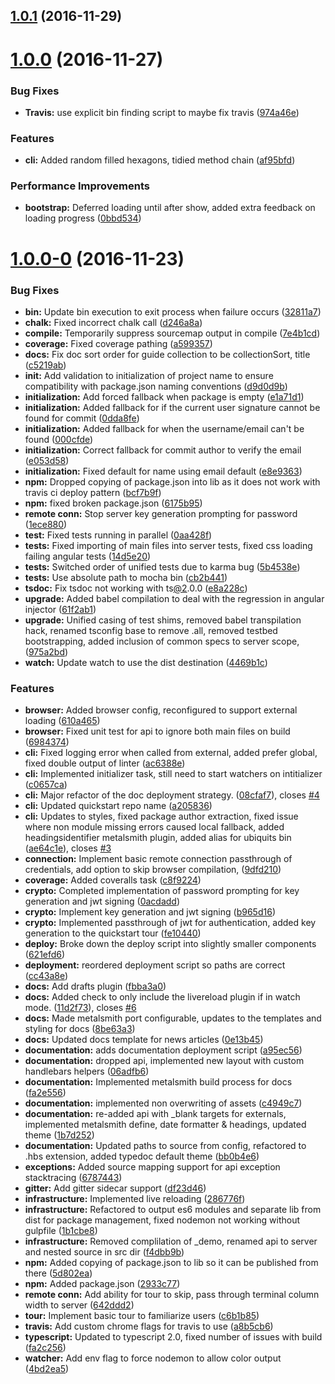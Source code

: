 <a name="1.0.1"></a>
## [1.0.1](https://github.com/zerothstack/toolchain/compare/v1.0.0...v1.0.1) (2016-11-29)



<a name="1.0.0"></a>
# [1.0.0](https://github.com/zerothstack/toolchain/compare/v1.0.0-0...v1.0.0) (2016-11-27)


### Bug Fixes

* **Travis:** use explicit bin finding script to maybe fix travis ([974a46e](https://github.com/zerothstack/toolchain/commit/974a46e))


### Features

* **cli:** Added random filled hexagons, tidied method chain ([af95bfd](https://github.com/zerothstack/toolchain/commit/af95bfd))


### Performance Improvements

* **bootstrap:** Deferred loading until after show, added extra feedback on loading progress ([0bbd534](https://github.com/zerothstack/toolchain/commit/0bbd534))



<a name="1.0.0-0"></a>
# [1.0.0-0](https://github.com/zerothstack/toolchain/compare/2933c77...v1.0.0-0) (2016-11-23)


### Bug Fixes

* **bin:** Update bin execution to exit process when failure occurs ([32811a7](https://github.com/zerothstack/toolchain/commit/32811a7))
* **chalk:** Fixed incorrect chalk call ([d246a8a](https://github.com/zerothstack/toolchain/commit/d246a8a))
* **compile:** Temporarily suppress sourcemap output in compile ([7e4b1cd](https://github.com/zerothstack/toolchain/commit/7e4b1cd))
* **coverage:** Fixed coverage pathing ([a599357](https://github.com/zerothstack/toolchain/commit/a599357))
* **docs:** Fix doc sort order for guide collection to be collectionSort, title ([c5219ab](https://github.com/zerothstack/toolchain/commit/c5219ab))
* **init:** Add validation to initialization of project name to ensure compatibility with package.json naming conventions ([d9d0d9b](https://github.com/zerothstack/toolchain/commit/d9d0d9b))
* **initialization:** Add forced fallback when package is empty ([e1a71d1](https://github.com/zerothstack/toolchain/commit/e1a71d1))
* **initialization:** Added fallback for if the current user signature cannot be found for commit ([0dda8fe](https://github.com/zerothstack/toolchain/commit/0dda8fe))
* **initialization:** Added fallback for when the username/email can't be found ([000cfde](https://github.com/zerothstack/toolchain/commit/000cfde))
* **initialization:** Correct fallback for commit author to verify the email ([e053d58](https://github.com/zerothstack/toolchain/commit/e053d58))
* **initialization:** Fixed default for name using email default ([e8e9363](https://github.com/zerothstack/toolchain/commit/e8e9363))
* **npm:** Dropped copying of package.json into lib as it does not work with travis ci deploy pattern ([bcf7b9f](https://github.com/zerothstack/toolchain/commit/bcf7b9f))
* **npm:** fixed broken package.json ([6175b95](https://github.com/zerothstack/toolchain/commit/6175b95))
* **remote conn:** Stop server key generation prompting for password ([1ece880](https://github.com/zerothstack/toolchain/commit/1ece880))
* **test:** Fixed tests running in parallel ([0aa428f](https://github.com/zerothstack/toolchain/commit/0aa428f))
* **tests:** Fixed importing of main files into server tests, fixed css loading failing angular tests ([14d5e20](https://github.com/zerothstack/toolchain/commit/14d5e20))
* **tests:** Switched order of unified tests due to karma bug ([5b4538e](https://github.com/zerothstack/toolchain/commit/5b4538e))
* **tests:** Use absolute path to mocha bin ([cb2b441](https://github.com/zerothstack/toolchain/commit/cb2b441))
* **tsdoc:** Fix tsdoc not working with ts[@2](https://github.com/2).0.0 ([e8a228c](https://github.com/zerothstack/toolchain/commit/e8a228c))
* **upgrade:** Added babel compilation to deal with the regression in angular injector ([61f2ab1](https://github.com/zerothstack/toolchain/commit/61f2ab1))
* **upgrade:** Unified casing of test shims, removed babel transpilation hack, renamed tsconfig base to remove .all, removed testbed bootstrapping, added inclusion of common specs to server scope, ([975a2bd](https://github.com/zerothstack/toolchain/commit/975a2bd))
* **watch:** Update watch to use the dist destination ([4469b1c](https://github.com/zerothstack/toolchain/commit/4469b1c))


### Features

* **browser:** Added browser config, reconfigured to support external loading ([610a465](https://github.com/zerothstack/toolchain/commit/610a465))
* **browser:** Fixed unit test for api to ignore both main files on build ([6984374](https://github.com/zerothstack/toolchain/commit/6984374))
* **cli:** Fixed logging error when called from external, added prefer global, fixed double output of linter ([ac6388e](https://github.com/zerothstack/toolchain/commit/ac6388e))
* **cli:** Implemented initializer task, still need to start watchers on intitializer ([c0657ca](https://github.com/zerothstack/toolchain/commit/c0657ca))
* **cli:** Major refactor of the doc deployment strategy. ([08cfaf7](https://github.com/zerothstack/toolchain/commit/08cfaf7)), closes [#4](https://github.com/zerothstack/toolchain/issues/4)
* **cli:** Updated quickstart repo name ([a205836](https://github.com/zerothstack/toolchain/commit/a205836))
* **cli:** Updates to styles, fixed package author extraction, fixed issue where non module missing errors caused local fallback, added headingsidentifier metalsmith plugin, added alias for ubiquits bin ([ae64c1e](https://github.com/zerothstack/toolchain/commit/ae64c1e)), closes [#3](https://github.com/zerothstack/toolchain/issues/3)
* **connection:** Implement basic remote connection passthrough of credentials, add option to skip browser compilation, ([9dfd210](https://github.com/zerothstack/toolchain/commit/9dfd210))
* **coverage:** Added coveralls task ([c8f9224](https://github.com/zerothstack/toolchain/commit/c8f9224))
* **crypto:** Completed implementation of password prompting for key generation and jwt signing ([0acdadd](https://github.com/zerothstack/toolchain/commit/0acdadd))
* **crypto:** Implement key generation and jwt signing ([b965d16](https://github.com/zerothstack/toolchain/commit/b965d16))
* **crypto:** Implemented passthrough of jwt for authentication, added key generation to the quickstart tour ([fe10440](https://github.com/zerothstack/toolchain/commit/fe10440))
* **deploy:** Broke down the deploy script into slightly smaller components ([621efd6](https://github.com/zerothstack/toolchain/commit/621efd6))
* **deployment:** reordered deployment script so paths are correct ([cc43a8e](https://github.com/zerothstack/toolchain/commit/cc43a8e))
* **docs:** Add drafts plugin ([fbba3a0](https://github.com/zerothstack/toolchain/commit/fbba3a0))
* **docs:** Added check to only include the livereload plugin if in watch mode. ([11d2f73](https://github.com/zerothstack/toolchain/commit/11d2f73)), closes [#6](https://github.com/zerothstack/toolchain/issues/6)
* **docs:** Made metalsmith port configurable, updates to the templates and styling for docs ([8be63a3](https://github.com/zerothstack/toolchain/commit/8be63a3))
* **docs:** Updated docs template for news articles ([0e13b45](https://github.com/zerothstack/toolchain/commit/0e13b45))
* **documentation:** adds documentation deployment script ([a95ec56](https://github.com/zerothstack/toolchain/commit/a95ec56))
* **documentation:** dropped api, implemented new layout with custom handlebars helpers ([06adfb6](https://github.com/zerothstack/toolchain/commit/06adfb6))
* **documentation:** Implemented metalsmith build process for docs ([fa2e556](https://github.com/zerothstack/toolchain/commit/fa2e556))
* **documentation:** implemented non overwriting of assets ([c4949c7](https://github.com/zerothstack/toolchain/commit/c4949c7))
* **documentation:** re-added api with _blank targets for externals, implemented metalsmith define, date formatter & headings, updated theme ([1b7d252](https://github.com/zerothstack/toolchain/commit/1b7d252))
* **documentation:** Updated paths to source from config, refactored to .hbs extension, added typedoc default theme ([bb0b4e6](https://github.com/zerothstack/toolchain/commit/bb0b4e6))
* **exceptions:** Added source mapping support for api exception stacktracing ([6787443](https://github.com/zerothstack/toolchain/commit/6787443))
* **gitter:** Add gitter sidecar support ([df23d46](https://github.com/zerothstack/toolchain/commit/df23d46))
* **infrastructure:** Implemented live reloading ([286776f](https://github.com/zerothstack/toolchain/commit/286776f))
* **infrastructure:** Refactored to output es6 modules and separate lib from dist for package management, fixed nodemon not working without gulpfile ([1b1cbe8](https://github.com/zerothstack/toolchain/commit/1b1cbe8))
* **infrastructure:** Removed complilation of _demo, renamed api to server and nested source in src dir ([f4dbb9b](https://github.com/zerothstack/toolchain/commit/f4dbb9b))
* **npm:** Added copying of package.json to lib so it can be published from there ([5d802ea](https://github.com/zerothstack/toolchain/commit/5d802ea))
* **npm:** Added package.json ([2933c77](https://github.com/zerothstack/toolchain/commit/2933c77))
* **remote conn:** Add ability for tour to skip, pass through terminal column width to server ([642ddd2](https://github.com/zerothstack/toolchain/commit/642ddd2))
* **tour:** Implement basic tour to familiarize users ([c6b1b85](https://github.com/zerothstack/toolchain/commit/c6b1b85))
* **travis:** Add custom chrome flags for travis to use ([a8b5cb6](https://github.com/zerothstack/toolchain/commit/a8b5cb6))
* **typescript:** Updated to typescript 2.0, fixed number of issues with build ([fa2c256](https://github.com/zerothstack/toolchain/commit/fa2c256))
* **watcher:** Add env flag to force nodemon to allow color output ([4bd2ea5](https://github.com/zerothstack/toolchain/commit/4bd2ea5))



